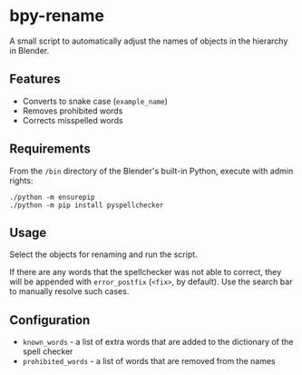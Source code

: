 # bpy-rename

A small script to automatically adjust the names of objects in the hierarchy in Blender.

## Features
- Converts to snake case (`example_name`)
- Removes prohibited words
- Corrects misspelled words


## Requirements
From the `/bin` directory of the Blender's built-in Python, execute with admin rights:

```
./python -m ensurepip
./python -m pip install pyspellchecker
```

## Usage
Select the objects for renaming and run the script.

If there are any words that the spellchecker was not able to correct, they will be appended with `error_postfix` (`<fix>`, by default). Use the search bar to manually resolve such cases.


## Configuration
- `known_words` - a list of extra words that are added to the dictionary of the spell checker
- `prohibited_words` - a list of words that are removed from the names
